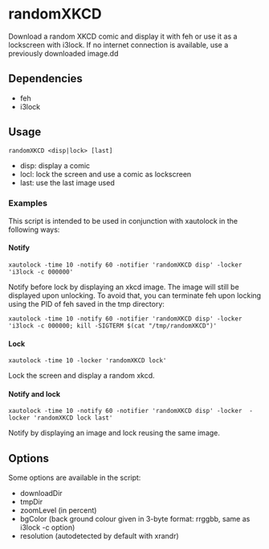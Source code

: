 # randomXKCD
Download a random XKCD comic and display it with feh or use it as a lockscreen with i3lock. If no internet connection is available, use a previously downloaded image.dd

## Dependencies
- feh
- i3lock

## Usage
`randomXKCD <disp|lock> [last]`

- disp: display a comic
- locl: lock the screen and use a comic as lockscreen
- last: use the last image used

### Examples
This script is intended to be used in conjunction with xautolock in the following ways:

#### Notify
`xautolock -time 10 -notify 60 -notifier 'randomXKCD disp' -locker 'i3lock -c 000000'`

Notify before lock by displaying an xkcd image. The image will still be displayed upon unlocking. To avoid that, you can terminate feh upon locking using the PID of feh saved in the tmp directory:

`xautolock -time 10 -notify 60 -notifier 'randomXKCD disp' -locker 'i3lock -c 000000; kill -SIGTERM $(cat "/tmp/randomXKCD")'`

#### Lock
`xautolock -time 10 -locker 'randomXKCD lock'`

Lock the screen and display a random xkcd.

#### Notify and lock
`xautolock -time 10 -notify 60 -notifier 'randomXKCD disp' -locker  -locker 'randomXKCD lock last'`

Notify by displaying an image and lock reusing the same image.

## Options
Some options are available in the script:

- downloadDir
- tmpDir
- zoomLevel (in percent)
- bgColor (back ground colour given in 3-byte format: rrggbb, same as i3lock -c option)
- resolution (autodetected by default with xrandr)
